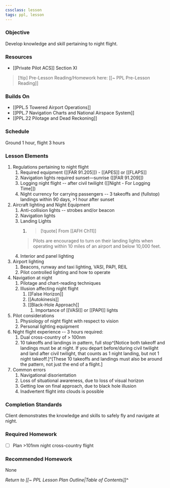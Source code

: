 ```yaml
---
cssclass: lesson
tags: ppl, lesson
---
```

### Objective
Develop knowledge and skill pertaining to night flight.

### Resources
- [[Private Pilot ACS]] Section XI

> [!tip] Pre-Lesson Reading/Homework here: [[~ PPL Pre-Lesson Reading]]

### Builds On
- [[PPL.5 Towered Airport Operations]]
- [[PPL.7 Navigation Charts and National Airspace System]]
- [[PPL.22 Pilotage and Dead Reckoning]]

### Schedule
Ground 1 hour, flight 3 hours

### Lesson Elements
1. Regulations pertaining to night flight
	1. Required equipment ([[FAR 91.205]]) - [[APES]] or [[FLAPS]]
	2. Navigation lights required sunset—sunrise ([[FAR 91.209]])
	3. Logging night flight -- after civil twilight ([[Night - For Logging Time]])
	4. Night currency for carrying passengers -- 3 takeoffs and (fullstop) landings within 90 days, >1 hour after sunset
2. Aircraft lighting and Night Equipment
	1. Anti-collision lights -- strobes and/or beacon
	3. Navigation lights
	4. Landing Lights
		1. > [!quote] From [[AFH Ch11]]
		> Pilots are encouraged to turn on their landing lights when operating within 10 miles of an airport and below 10,000 feet.
	5. Interior and panel lighting
4. Airport lighting
	1. Beacons, runway and taxi lighting, VASI, PAPI, REIL
	2. Pilot controlled lighting and how to operate
5. Navigation at night
	1. Pilotage and chart-reading techniques
	2. Illusion affecting night flight
		1. [[False Horizon]]
		2. [[Autokinesis]]
		3. [[Black-Hole Approach]]
			1. Importance of [[VASI]] or [[PAPI]] lights
6. Pilot considerations
	1. Physiology of night flight with respect to vision
	2. Personal lighting equipment
7. Night flight experience -- 3 hours required:
	1. Dual cross-country of > 100nm
	2. 10 takeoffs and landings in pattern, full stop^[Notice both takeoff and landings must be at night. If you depart before/during civil twilight and land after civil twilight, that counts as 1 night landing, but not 1 night takeoff.]^[These 10 takeoffs and landings must also be around the pattern, not just the end of a flight.]
8. Common errors
	1. Navigational disorientation
	2. Loss of situational awareness, due to loss of visual horizon
	3. Getting low on final approach, due to black hole illusion
	4. Inadvertent flight into clouds is possible

### Completion Standards
Client demonstrates the knowledge and skills to safely fly and navigate at night.

### Required Homework
 
- [ ] Plan >101nm night cross-country flight

### Recommended Homework
None 

*Return to [[~ PPL Lesson Plan Outline|Table of Contents]]^*